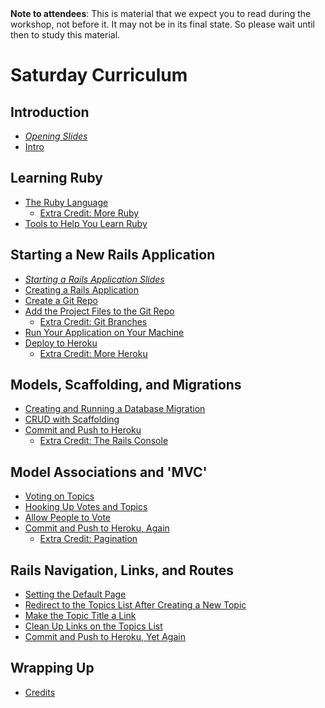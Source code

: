<div class="alert alert-info">
<strong>Note to attendees</strong>: This is material that we expect you to read during the workshop, not before it.  It may not be in its final state. So please wait until then to study this material.
</div>

# Saturday Curriculum

## Introduction ##
* [_Opening Slides_](/workshop/opening)
* [Intro](curriculum)

## Learning Ruby ##
* [The Ruby Language](ruby_language)
    * [Extra Credit: More Ruby](extra_credit/01_more_ruby)
* [Tools to Help You Learn Ruby](tools)

## Starting a New Rails Application ##
* [_Starting a Rails Application Slides_](/workshop/starting_a_rails_application)
* [Creating a Rails Application](getting_started)
* [Create a Git Repo](create_a_new_git_repo)
* [Add the Project Files to the Git Repo](add_the_project_to_the_git_repo)
    * [Extra Credit: Git Branches](extra_credit/02_git_branches)
* [Run Your Application on Your Machine](running_your_application_locally)
* [Deploy to Heroku](deploy_to_heroku)
    * [Extra Credit: More Heroku](extra_credit/03_more_heroku)

## Models, Scaffolding, and Migrations ##
* [Creating and Running a Database Migration](creating_a_migration)
* [CRUD with Scaffolding](CRUD_with_scaffolding)
* [Commit and Push to Heroku](commit_and_push_to_heroku)
    * [Extra Credit: The Rails Console](extra_credit/04_console)

## Model Associations and 'MVC' ##
* [Voting on Topics](voting_on_topics)
* [Hooking Up Votes and Topics](hooking_up_votes_and_topics)
* [Allow People to Vote](allow_people_to_vote)
* [Commit and Push to Heroku, Again](commit_and_push_to_heroku_again)
    * [Extra Credit: Pagination](extra_credit/05_pagination)

## Rails Navigation, Links, and Routes ##
* [Setting the Default Page](setting_the_default_page)
* [Redirect to the Topics List After Creating a New Topic](redirect_to_the_topics_list_after_creating_a_new_topic)
* [Make the Topic Title a Link](make_the_topic_title_a_link)
* [Clean Up Links on the Topics List](clean_up_links_on_the_topics_list)
* [Commit and Push to Heroku, Yet Again](commit_and_push_to_heroku_yet_again)

## Wrapping Up ##
* [Credits](credits_and_next_steps)
